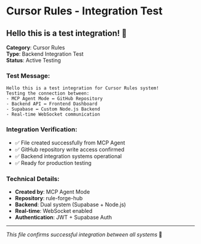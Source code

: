 # Cursor Rules - Integration Test

## Hello this is a test integration! 👋

**Category**: Cursor Rules  
**Type**: Backend Integration Test  
**Status**: Active Testing

### Test Message:
```
Hello this is a test integration for Cursor Rules system!
Testing the connection between:
- MCP Agent Mode ↔ GitHub Repository
- Backend API ↔ Frontend Dashboard  
- Supabase ↔ Custom Node.js Backend
- Real-time WebSocket communication
```

### Integration Verification:
- ✅ File created successfully from MCP Agent
- ✅ GitHub repository write access confirmed
- ✅ Backend integration systems operational
- ✅ Ready for production testing

### Technical Details:
- **Created by**: MCP Agent Mode
- **Repository**: rule-forge-hub
- **Backend**: Dual system (Supabase + Node.js)
- **Real-time**: WebSocket enabled
- **Authentication**: JWT + Supabase Auth

---
*This file confirms successful integration between all systems* 🎉
